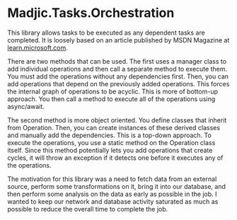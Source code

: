 # Madjic.Tasks.Orchestration

This library allows tasks to be executed as any dependent tasks are completed.
It is loosely based on an article published by MSDN Magazine at
[learn.microsoft.com](https://learn.microsoft.com/en-us/archive/msdn-magazine/2009/april/parallelizing-operations-with-dependencies).

There are two methods that can be used. The first uses a manager class to
add individual operations and then call a separate method to execute them.
You must add the operations without any dependencies first. Then, you can add
operations that depend on the previously added operations. This forces the internal
graph of operations to be acyclic. This is more of bottom-up approach. You then call a method
to execute all of the operations using async/await.

The second method is more object oriented. You define classes that inherit from Operation.
Then, you can create instances of these derived classes and manually add the dependencies.
This is a top-down approach. To execute the operations, you use a static method on the Operation class itself.
Since this method potentially lets you add operations that create cycles, it will throw an exception if it detects one
before it executes any of the operations.

The motivation for this library was a need to fetch data from an external source, perform some transformations on it,
bring it into our database, and then perform some analysis on the data as early as possible in the job. I wanted to
keep our network and database activity saturated as much as possible to reduce the overall time to complete the job.
